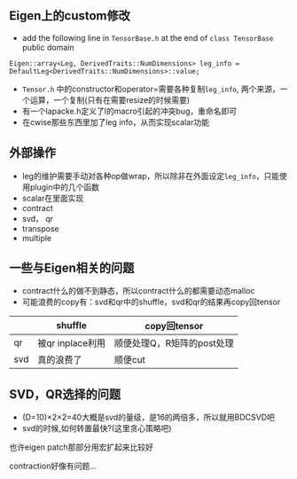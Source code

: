 ## Eigen上的custom修改
- add the following line in `TensorBase.h` at the end of `class TensorBase` public domain
```
Eigen::array<Leg, DerivedTraits::NumDimensions> leg_info = DefaultLeg<DerivedTraits::NumDimensions>::value;
``` 
- `Tensor.h` 中的constructor和operator=需要各种复制`leg_info`, 两个来源，一个运算，一个复制(只有在需要resize的时候需要)
- 有一个lapacke.h定义了I的macro引起的冲突bug，重命名即可
- 在cwise那些东西里加了leg info，从而实现scalar功能

## 外部操作
- leg的维护需要手动对各种op做wrap，所以除非在外面设定`leg_info`，只能使用plugin中的几个函数
- scalar在里面实现
- contract
- svd， qr
- transpose
- multiple

## 一些与Eigen相关的问题

- contract什么的做不到静态，所以contract什么的都需要动态malloc
- 可能浪费的copy有：svd和qr中的shuffle，svd和qr的结果再copy回tensor

|         |shuffle          |copy回tensor             |
|---------|-----------------|-------------------------|
|qr       |被qr inplace利用  |顺便处理Q，R矩阵的post处理  |
|svd      |真的浪费了         |顺便cut                  |

## SVD，QR选择的问题
- (D=10)×2×2=40大概是svd的量级，是16的两倍多，所以就用BDCSVD吧
- svd的时候,如何转置最快?(这里贪心策略吧)

也许eigen patch那部分用宏扩起来比较好

contraction好像有问题...